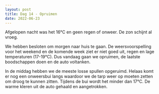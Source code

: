 ```yaml
---
layout: post
title: Dag 14 - Opruimen
date: 2022-06-23
---
```

Afgelopen nacht was het 16°C en geen regen of onweer. De zon schijnt al vroeg.

We hebben besloten om morgen naar huis te gaan. De weersvoorspelling voor het weekend en de komende week ziet er niet goed uit, regen en lage temperaturen (17-19°C). Dus vandaag gaan we opruimen, de laatste boodschappen doen en de auto voltanken. 

In de middag hebben we de meeste losse spullen opgeruimd. Helaas komt er nog een onweersbui langs waardoor we de tarp weer op moeten zetten om droog te kunnen zitten. Tijdens de bui wordt het minder dan 17°C. De warme kleren uit de auto gehaald en aangetrokken.  
